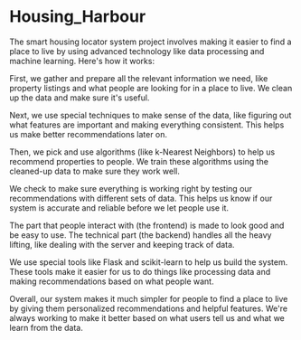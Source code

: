 # Housing_Harbour
The smart housing locator system project involves making it easier to find a place to live by using advanced technology like data processing and machine learning. Here's how it works:

First, we gather and prepare all the relevant information we need, like property listings and what people are looking for in a place to live. We clean up the data and make sure it's useful.

Next, we use special techniques to make sense of the data, like figuring out what features are important and making everything consistent. This helps us make better recommendations later on.

Then, we pick and use algorithms (like k-Nearest Neighbors) to help us recommend properties to people. We train these algorithms using the cleaned-up data to make sure they work well.

We check to make sure everything is working right by testing our recommendations with different sets of data. This helps us know if our system is accurate and reliable before we let people use it.

The part that people interact with (the frontend) is made to look good and be easy to use. The technical part (the backend) handles all the heavy lifting, like dealing with the server and keeping track of data.

We use special tools like Flask and scikit-learn to help us build the system. These tools make it easier for us to do things like processing data and making recommendations based on what people want.

Overall, our system makes it much simpler for people to find a place to live by giving them personalized recommendations and helpful features. We're always working to make it better based on what users tell us and what we learn from the data.
